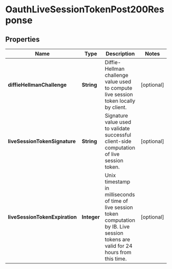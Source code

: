 

# OauthLiveSessionTokenPost200Response


## Properties

| Name | Type | Description | Notes |
|------------ | ------------- | ------------- | -------------|
|**diffieHellmanChallenge** | **String** | Diffie-Hellman challenge value used to compute live session token locally by client. |  [optional] |
|**liveSessionTokenSignature** | **String** | Signature value used to validate successful client-side computation of live session token. |  [optional] |
|**liveSessionTokenExpiration** | **Integer** | Unix timestamp in milliseconds of time of live session token computation by IB. Live session tokens are valid for 24 hours from this time. |  [optional] |



